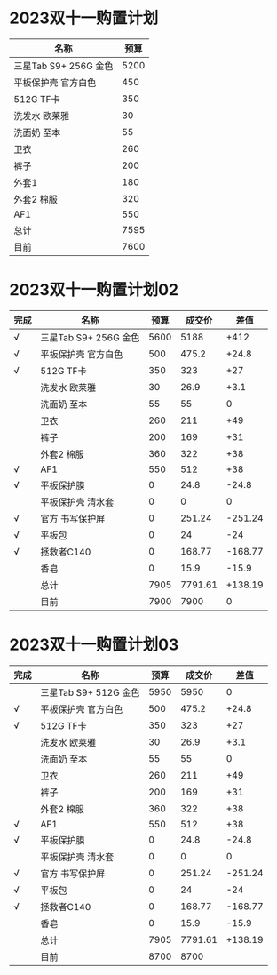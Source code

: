# 2023双十一购置计划

| 名称                  | 预算 |
| --------------------- | ---- |
| 三星Tab S9+ 256G 金色 | 5200 |
| 平板保护壳 官方白色   | 450  |
| 512G TF卡             | 350  |
| 洗发水 欧莱雅         | 30   |
| 洗面奶 至本           | 55   |
| 卫衣                  | 260  |
| 裤子                  | 200  |
| 外套1                 | 180  |
| 外套2 棉服            | 320  |
| AF1                   | 550  |
| 总计                  | 7595 |
| 目前                  | 7600 |

# 2023双十一购置计划02

| 完成 | 名称                  | 预算 | 成交价  | 差值    |
| ---- | --------------------- | ---- | ------- | ------- |
| √   | 三星Tab S9+ 256G 金色 | 5600 | 5188    | +412    |
| √   | 平板保护壳 官方白色   | 500  | 475.2   | +24.8   |
| √   | 512G TF卡             | 350  | 323     | +27     |
|      | 洗发水 欧莱雅         | 30   | 26.9    | +3.1    |
|      | 洗面奶 至本           | 55   | 55      | 0       |
|      | 卫衣                  | 260  | 211     | +49     |
|      | 裤子                  | 200  | 169     | +31     |
|      | 外套2 棉服            | 360  | 322     | +38     |
| √   | AF1                   | 550  | 512     | +38     |
| √   | 平板保护膜            | 0    | 24.8    | -24.8   |
|      | 平板保护壳 清水套     | 0    | 0       | 0       |
| √   | 官方 书写保护屏       | 0    | 251.24  | -251.24 |
| √   | 平板包                | 0    | 24      | -24     |
| √   | 拯救者C140            | 0    | 168.77  | -168.77 |
|      | 香皂                  | 0    | 15.9    | -15.9   |
|      | 总计                  | 7905 | 7791.61 | +138.19 |
|      | 目前                  | 7900 | 7900    | 0       |

# 2023双十一购置计划03

| 完成 | 名称                  | 预算 | 成交价  | 差值    |
| ---- | --------------------- | ---- | ------- | ------- |
|      | 三星Tab S9+ 512G 金色 | 5950 | 5950    | 0       |
| √   | 平板保护壳 官方白色   | 500  | 475.2   | +24.8   |
| √   | 512G TF卡             | 350  | 323     | +27     |
|      | 洗发水 欧莱雅         | 30   | 26.9    | +3.1    |
|      | 洗面奶 至本           | 55   | 55      | 0       |
|      | 卫衣                  | 260  | 211     | +49     |
|      | 裤子                  | 200  | 169     | +31     |
|      | 外套2 棉服            | 360  | 322     | +38     |
| √   | AF1                   | 550  | 512     | +38     |
| √   | 平板保护膜            | 0    | 24.8    | -24.8   |
|      | 平板保护壳 清水套     | 0    | 0       | 0       |
| √   | 官方 书写保护屏       | 0    | 251.24  | -251.24 |
| √   | 平板包                | 0    | 24      | -24     |
| √   | 拯救者C140            | 0    | 168.77  | -168.77 |
|      | 香皂                  | 0    | 15.9    | -15.9   |
|      | 总计                  | 7905 | 7791.61 | +138.19 |
|      | 目前                  | 8700 | 8700    |         |
